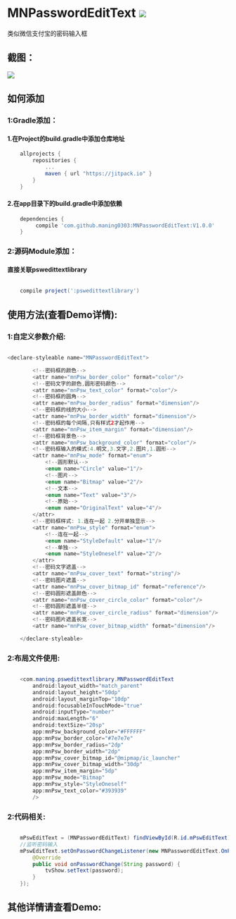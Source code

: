 # MNPasswordEditText [![](https://jitpack.io/v/maning0303/MNPasswordEditText.svg)](https://jitpack.io/#maning0303/MNPasswordEditText)
类似微信支付宝的密码输入框


## 截图：
![](https://github.com/maning0303/MNPasswordEditText/raw/master/screenshots/mn_pswedittext_001.png)


## 如何添加
### 1:Gradle添加：
#### 1.在Project的build.gradle中添加仓库地址

``` gradle
	allprojects {
		repositories {
			...
			maven { url "https://jitpack.io" }
		}
	}
```

#### 2.在app目录下的build.gradle中添加依赖
``` gradle
	dependencies {
	     compile 'com.github.maning0303:MNPasswordEditText:V1.0.0'
	}
```

### 2:源码Module添加：
#### 直接关联pswedittextlibrary

``` gradle

	compile project(':pswedittextlibrary')

```

## 使用方法(查看Demo详情):

### 1:自定义参数介绍:
``` java

<declare-styleable name="MNPasswordEditText">

        <!--密码框的颜色-->
        <attr name="mnPsw_border_color" format="color"/>
        <!--密码文字的颜色,圆形密码颜色-->
        <attr name="mnPsw_text_color" format="color"/>
        <!--密码框的圆角-->
        <attr name="mnPsw_border_radius" format="dimension"/>
        <!--密码框的线的大小-->
        <attr name="mnPsw_border_width" format="dimension"/>
        <!--密码框的每个间隔,只有样式2才起作用-->
        <attr name="mnPsw_item_margin" format="dimension"/>
        <!--密码框背景色-->
        <attr name="mnPsw_background_color" format="color"/>
        <!--密码框输入的模式:4.明文,3.文字,2.图片,1.圆形-->
        <attr name="mnPsw_mode" format="enum">
            <!--圆形默认-->
            <enum name="Circle" value="1"/>
            <!--图片-->
            <enum name="Bitmap" value="2"/>
            <!--文本-->
            <enum name="Text" value="3"/>
            <!--原始-->
            <enum name="OriginalText" value="4"/>
        </attr>
        <!--密码框样式: 1.连在一起 2.分开单独显示-->
        <attr name="mnPsw_style" format="enum">
            <!--连在一起-->
            <enum name="StyleDefault" value="1"/>
            <!--单独-->
            <enum name="StyleOneself" value="2"/>
        </attr>
        <!--密码文字遮盖-->
        <attr name="mnPsw_cover_text" format="string"/>
        <!--密码图片遮盖-->
        <attr name="mnPsw_cover_bitmap_id" format="reference"/>
        <!--密码圆形遮盖颜色-->
        <attr name="mnPsw_cover_circle_color" format="color"/>
        <!--密码圆形遮盖半径-->
        <attr name="mnPsw_cover_circle_radius" format="dimension"/>
        <!--密码图片遮盖长宽-->
        <attr name="mnPsw_cover_bitmap_width" format="dimension"/>

    </declare-styleable>

```

### 2:布局文件使用:
``` java

    <com.maning.pswedittextlibrary.MNPasswordEditText
        android:layout_width="match_parent"
        android:layout_height="50dp"
        android:layout_marginTop="10dp"
        android:focusableInTouchMode="true"
        android:inputType="number"
        android:maxLength="6"
        android:textSize="20sp"
        app:mnPsw_background_color="#FFFFFF"
        app:mnPsw_border_color="#7e7e7e"
        app:mnPsw_border_radius="2dp"
        app:mnPsw_border_width="2dp"
        app:mnPsw_cover_bitmap_id="@mipmap/ic_launcher"
        app:mnPsw_cover_bitmap_width="30dp"
        app:mnPsw_item_margin="5dp"
        app:mnPsw_mode="Bitmap"
        app:mnPsw_style="StyleOneself"
        app:mnPsw_text_color="#393939"
        />

```

### 2:代码相关:
``` java

    mPswEditText = (MNPasswordEditText) findViewById(R.id.mPswEditText);
    //监听密码输入
    mPswEditText.setOnPasswordChangeListener(new MNPasswordEditText.OnPasswordChangeListener() {
        @Override
        public void onPasswordChange(String password) {
            tvShow.setText(password);
        }
    });

```

## 其他详情请查看Demo:

